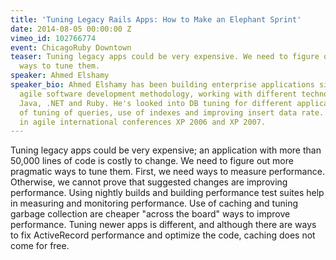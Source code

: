 ```yaml
---
title: 'Tuning Legacy Rails Apps: How to Make an Elephant Sprint'
date: 2014-08-05 00:00:00 Z
vimeo_id: 102766774
event: ChicagoRuby Downtown
teaser: Tuning legacy apps could be very expensive. We need to figure out more pragmatic
  ways to tune them.
speaker: Ahmed Elshamy
speaker_bio: Ahmed Elshamy has been building enterprise applications since 2000 with
  agile software development methodology, working with different technologies mainly
  Java, .NET and Ruby. He's looked into DB tuning for different applications, in terms
  of tuning of queries, use of indexes and improving insert data rate. Ahmed presented
  in agile international conferences XP 2006 and XP 2007.
---
```


Tuning legacy apps could be very expensive; an application with more than 50,000 lines of code is costly to change. We need to figure out more pragmatic ways to tune them. First, we need ways to measure performance. Otherwise, we cannot prove that suggested changes are improving performance. Using nightly builds and building performance test suites help in measuring and monitoring performance. Use of caching and tuning garbage collection are cheaper "across the board" ways to improve performance. Tuning newer apps is different, and although there are ways to fix ActiveRecord performance and optimize the code, caching does not come for free.
